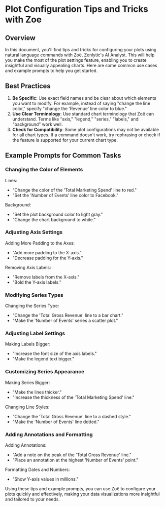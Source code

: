 # Plot Configuration Tips and Tricks with Zoe

## Overview

In this document, you'll find tips and tricks for configuring your plots using natural language commands with Zoë, Zenlytic's AI Analyst. This will help you make the most of the plot settings feature, enabling you to create insightful and visually appealing charts. Here are some common use cases and example prompts to help you get started.

## Best Practices

1. **Be Specific**: Use exact field names and be clear about which elements you want to modify. For example, instead of saying "change the line color," specify "change the 'Revenue' line color to blue."
2. **Use Clear Terminology**: Use standard chart terminology that Zoë can understand. Terms like "axis," "legend," "series," "labels," and "background" work well.
3. **Check for Compatibility**: Some plot configurations may not be available for all chart types. If a command doesn't work, try rephrasing or check if the feature is supported for your current chart type.

## Example Prompts for Common Tasks

### Changing the Color of Elements

Lines:

* "Change the color of the 'Total Marketing Spend' line to red."
* "Set the 'Number of Events' line color to Facebook."

Background:

* "Set the plot background color to light gray."
* "Change the chart background to white."

### Adjusting Axis Settings

Adding More Padding to the Axes:

* "Add more padding to the X-axis."
* "Decrease padding for the Y-axis."

Removing Axis Labels:

* "Remove labels from the X-axis."
* "Bold the Y-axis labels."

### Modifying Series Types

Changing the Series Type:

* "Change the 'Total Gross Revenue' line to a bar chart."
* "Make the 'Number of Events' series a scatter plot."

### Adjusting Label Settings

Making Labels Bigger:

* "Increase the font size of the axis labels."
* "Make the legend text bigger."

### Customizing Series Appearance

Making Series Bigger:

* "Make the lines thicker."
* "Increase the thickness of the 'Total Marketing Spend' line."

Changing Line Styles:

* "Change the 'Total Gross Revenue' line to a dashed style."
* "Make the 'Number of Events' line dotted."

### Adding Annotations and Formatting

Adding Annotations:

* "Add a note on the peak of the 'Total Gross Revenue' line."
* "Place an annotation at the highest 'Number of Events' point."

Formatting Dates and Numbers:

* "Show Y-axis values in millions."

Using these tips and example prompts, you can use Zoë to configure your plots quickly and effectively, making your data visualizations more insightful and tailored to your needs.
